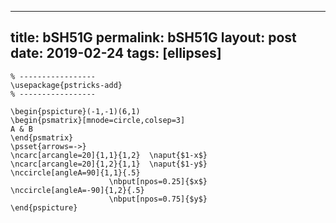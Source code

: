 ---
 title: bSH51G
 permalink: bSH51G
 layout: post
 date: 2019-02-24
 tags: [ellipses]
 ---

```latex% Dans le préambule
% -----------------
\usepackage{pstricks-add}
% -----------------

\begin{pspicture}(-1,-1)(6,1)
\begin{psmatrix}[mnode=circle,colsep=3]
A & B
\end{psmatrix}
\psset{arrows=->}
\ncarc[arcangle=20]{1,1}{1,2}  \naput{$1-x$}
\ncarc[arcangle=20]{1,2}{1,1}  \naput{$1-y$}
\nccircle[angleA=90]{1,1}{.5}
                      \nbput[npos=0.25]{$x$}
\nccircle[angleA=-90]{1,2}{.5}
                      \nbput[npos=0.75]{$y$}
\end{pspicture}
```